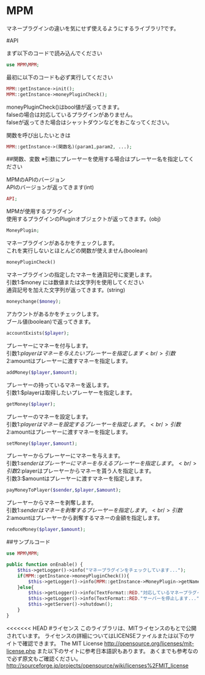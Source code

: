 # MPM

マネープラグインの違いを気にせず使えるようにするライブラリ?です。<br/>

#API

まず以下のコードで読み込んでください<br/>
```php
use MPM\MPM;
```
最初に以下のコードも必ず実行してください<br/>
```php
MPM::getInstance->init();
MPM::getInstance->moneyPluginCheck();
```

moneyPluginCheck()はbool値が返ってきます。<br/>
falseの場合は対応しているプラグインがありません。<br/>
falseが返ってきた場合はシャットダウンなどをおこなってください。<br/>

関数を呼び出したいときは<br/>
```php
MPM::getInstance->(関数名)(param1,param2, ...);
```
##関数、変数
※引数にプレーヤーを使用する場合はプレーヤー名を指定してください<br/>

MPMのAPIのバージョン<br/>
APIのバージョンが返ってきます(int)<br/>
```php
API;
```
MPMが使用するプラグイン<br/>
使用するプラグインのPluginオブジェクトが返ってきます。(obj)<br/>
```php
MoneyPlugin;
```
マネープラグインがあるかをチェックします。<br/>
これを実行しないとほとんどの関数が使えません(boolean)<br/>
```php
moneyPluginCheck()
```
マネープラグインの指定したマネーを通貨記号に変更します。<br/>
引数1:$money には数値または文字列を使用してください<br/>
通貨記号を加えた文字列が返ってきます。(string)<br/>
```php
moneychange($money);
```
アカウントがあるかをチェックします。<br/>
ブール値(boolean)で返ってきます。<br/>
```php
accountExists($player);
```
プレーヤーにマネーを付与します。<br/>
引数1:$playerはマネーを与えたいプレーヤーを指定します<br/>
引数2:$amountはプレーヤーに渡すマネーを指定します。<br/>
```php
addMoney($player,$amount);
```
プレーヤーの持っているマネーを返します。<br/>
引数1:$playerは取得したいプレーヤーを指定します。<br/>
```php
getMoney($player);
```
プレーヤーのマネーを設定します。<br/>
引数1:$playerはマネーを設定するプレーヤーを指定します。<br/>
引数2:$amountはプレーヤーに渡すマネーを指定します。<br/>
```php
setMoney($player,$amount);
```
プレーヤーからプレーヤーにマネーを与えます。<br/>
引数1:$senderはプレーヤーにマネーを与えるプレーヤーを指定します。<br/>
引数2:$playerはプレーヤーからマネーを貰う人を指定します。<br/>
引数3:$amountはプレーヤーに渡すマネーを指定します。<br/>
```php
payMoneyToPlayer($sender,$player,$amount);
```
プレーヤーからマネーを剥奪します。<br/>
引数1:$senderはマネーを剥奪するプレーヤーを指定します。<br/>
引数2:$amountはプレーヤーから剥奪するマネーの金額を指定します。<br/>
```php
reduceMoney($player,$amount);
```

##サンプルコード
```php
use MPM\MPM;

public function onEnable() {
	$this->getLogger()->info("マネープラグインをチェックしています...");
	if(MPM::getInstance->moneyPluginCheck()){
		$this->getLogger()->info(MPM::getInstance->MoneyPlugin->getName() . "を検出しました。");
	}else{
		$this->getLogger()->info(TextFormat::RED."対応しているマネープラグインが見つかりませんでした!");
		$this->getLogger()->info(TextFormat::RED."サーバーを停止します...");
		$this->getServer()->shutdown();
	}
}
```
<<<<<<< HEAD
#ライセンス
このライブラリは、MITライセンスのもとで公開されています。
ライセンスの詳細についてはLICENSEファイルまたは以下のサイトで確認できます。
The MIT License
http://opensource.org/licenses/mit-license.php
また以下のサイトに参考日本語訳もあります。
あくまでも参考なので必ず原文もご確認ください。
http://sourceforge.jp/projects/opensource/wiki/licenses%2FMIT_license
